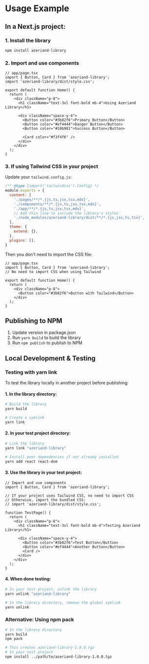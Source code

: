 # Usage Example

## In a Next.js project:

### 1. Install the library
```bash
npm install azeriand-library
```

### 2. Import and use components

```tsx
// app/page.tsx
import { Button, Card } from 'azeriand-library';
import 'azeriand-library/dist/style.css';

export default function Home() {
  return (
    <div className="p-8">
      <h1 className="text-3xl font-bold mb-4">Using Azeriand Library</h1>
      
      <div className="space-y-4">
        <Button color="#3b82f6">Primary Button</Button>
        <Button color="#ef4444">Danger Button</Button>
        <Button color="#10b981">Success Button</Button>
        
        <Card color="#f3f4f6" />
      </div>
    </div>
  );
}
```

### 3. If using Tailwind CSS in your project

Update your `tailwind.config.js`:

```js
/** @type {import('tailwindcss').Config} */
module.exports = {
  content: [
    './pages/**/*.{js,ts,jsx,tsx,mdx}',
    './components/**/*.{js,ts,jsx,tsx,mdx}',
    './app/**/*.{js,ts,jsx,tsx,mdx}',
    // Add this line to include the library's styles
    './node_modules/azeriand-library/dist/**/*.{js,jsx,ts,tsx}',
  ],
  theme: {
    extend: {},
  },
  plugins: [],
}
```

Then you don't need to import the CSS file:

```tsx
// app/page.tsx
import { Button, Card } from 'azeriand-library';
// No need to import CSS when using Tailwind

export default function Home() {
  return (
    <div className="p-8">
      <Button color="#3b82f6">Button with Tailwind</Button>
    </div>
  );
}
```

## Publishing to NPM

1. Update version in package.json
2. Run `yarn build` to build the library
3. Run `npm publish` to publish to NPM

## Local Development & Testing

### Testing with yarn link

To test the library locally in another project before publishing:

#### 1. In the library directory:
```bash
# Build the library
yarn build

# Create a symlink
yarn link
```

#### 2. In your test project directory:
```bash
# Link the library
yarn link "azeriand-library"

# Install peer dependencies if not already installed
yarn add react react-dom
```

#### 3. Use the library in your test project:
```tsx
// Import and use components
import { Button, Card } from 'azeriand-library';

// If your project uses Tailwind CSS, no need to import CSS
// Otherwise, import the bundled CSS:
// import 'azeriand-library/dist/style.css';

function TestPage() {
  return (
    <div className="p-8">
      <h1 className="text-3xl font-bold mb-4">Testing Azeriand Library</h1>
      
      <div className="space-y-4">
        <Button color="#3b82f6">Test Button</Button>
        <Button color="#ef4444">Another Button</Button>
        <Card />
      </div>
    </div>
  );
}
```

#### 4. When done testing:
```bash
# In your test project, unlink the library
yarn unlink "azeriand-library"

# In the library directory, remove the global symlink
yarn unlink
```

### Alternative: Using npm pack

```bash
# In the library directory
yarn build
npm pack

# This creates azeriand-library-1.0.0.tgz
# In your test project
npm install ../path/to/azeriand-library-1.0.0.tgz
```

